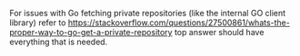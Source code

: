 For issues with Go fetching private repositories (like the internal GO client library) refer to
https://stackoverflow.com/questions/27500861/whats-the-proper-way-to-go-get-a-private-repository top answer should have
everything that is needed.